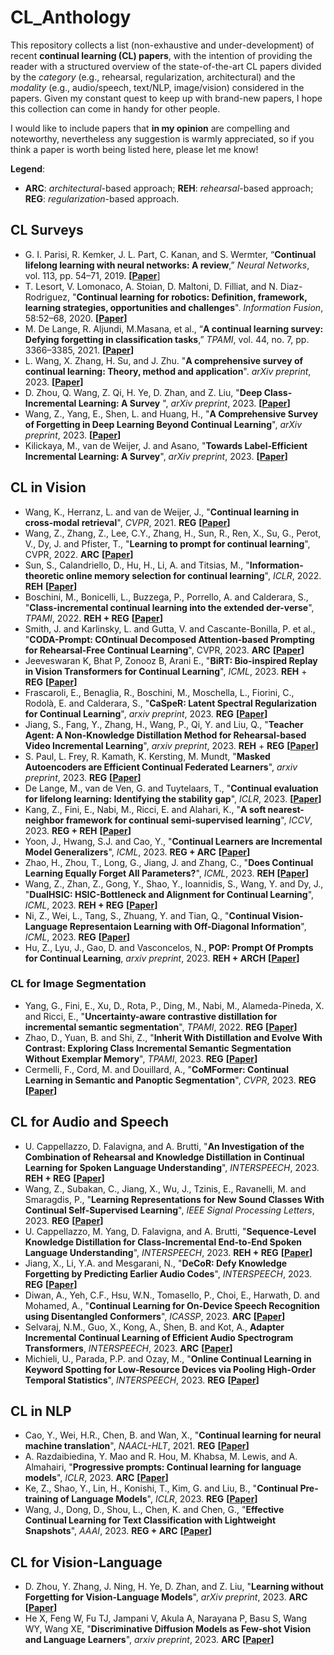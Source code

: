 # CL_Anthology

This repository collects a list (non-exhaustive and under-development) of recent **continual learning (CL) papers**, with the intention of providing the reader with a structured overview of the state-of-the-art CL papers divided by the *category* (e.g., rehearsal, regularization, architectural) and the *modality*  (e.g., audio/speech, text/NLP, image/vision) considered in the papers. Given my constant quest to keep up with brand-new papers, I hope this collection can come in handy for other people. 

I would like to include papers that **in my opinion** are compelling and noteworthy, nevertheless any suggestion is warmly appreciated, so if you think a paper is worth being listed here, please let me know!

**Legend**:
- **ARC**: *architectural*-based approach; **REH**: *rehearsal*-based approach; **REG**: *regularization*-based approach.

## CL Surveys

- G. I. Parisi, R. Kemker, J. L. Part, C. Kanan, and S. Wermter, “**Continual lifelong learning with neural networks: A review**,” *Neural Networks*, vol. 113, pp. 54–71, 2019. **[[Paper](https://arxiv.org/abs/1802.07569)**]
- T. Lesort, V. Lomonaco, A. Stoian, D. Maltoni, D. Filliat, and N. Diaz-Rodriguez, "**Continual learning for
robotics: Definition, framework, learning strategies, opportunities and challenges**". *Information Fusion*, 58:52–68, 2020. **[[Paper](https://www.sciencedirect.com/science/article/abs/pii/S1566253519307377)]**
- M. De Lange, R. Aljundi, M.Masana, et al., “**A continual learning survey: Defying forgetting in classification tasks**,” *TPAMI*, vol. 44, no. 7, pp. 3366–3385, 2021. **[[Paper](https://arxiv.org/abs/1909.08383)]**
- L. Wang, X. Zhang, H. Su, and J. Zhu. "**A comprehensive survey of continual learning: Theory, method and application**". *arXiv preprint*, 2023. **[[Paper](https://arxiv.org/abs/2302.00487)]**
- D. Zhou, Q. Wang, Z. Qi, H. Ye, D. Zhan, and Z. Liu, "**Deep Class-Incremental Learning: A Survey**
", *arXiv preprint*, 2023. **[[Paper](https://arxiv.org/abs/2302.03648)]**
- Wang, Z., Yang, E., Shen, L. and Huang, H., "**A Comprehensive Survey of Forgetting in Deep Learning Beyond Continual Learning**", *arXiv preprint*, 2023. **[[Paper](https://arxiv.org/abs/2307.09218)]**
- Kilickaya, M., van de Weijer, J. and Asano, "**Towards Label-Efficient Incremental Learning: A Survey**", *arXiv preprint*, 2023. **[[Paper](https://arxiv.org/abs/2302.00353)]**

## CL in Vision

- Wang, K., Herranz, L. and van de Weijer, J., "**Continual learning in cross-modal retrieval**", *CVPR*, 2021. **REG** **[[Paper](https://openaccess.thecvf.com/content/CVPR2021W/CLVision/papers/Wang_Continual_Learning_in_Cross-Modal_Retrieval_CVPRW_2021_paper.pdf)]**
- Wang, Z., Zhang, Z., Lee, C.Y., Zhang, H., Sun, R., Ren, X., Su, G., Perot, V., Dy, J. and Pfister, T., "**Learning to prompt for continual learning**", CVPR, 2022. **ARC** **[[Paper](https://arxiv.org/abs/2112.08654)]**
- Sun, S., Calandriello, D., Hu, H., Li, A. and Titsias, M., "**Information-theoretic online memory selection for continual learning**", *ICLR*, 2022. **REH** **[[Paper](https://arxiv.org/abs/2204.04763)]**
- Boschini, M., Bonicelli, L., Buzzega, P., Porrello, A. and Calderara, S., "**Class-incremental continual learning into the extended der-verse**", *TPAMI*, 2022. **REH + REG** **[[Paper](https://arxiv.org/abs/2201.00766)]**
- Smith, J. and Karlinsky, L. and Gutta, V. and Cascante-Bonilla, P. et al., "**CODA-Prompt: COntinual Decomposed Attention-based Prompting for Rehearsal-Free Continual Learning**", CVPR, 2023. **ARC** **[[Paper](https://arxiv.org/abs/2211.13218)]**
- Jeeveswaran K, Bhat P, Zonooz B, Arani E., "**BiRT: Bio-inspired Replay in Vision Transformers for Continual Learning**", *ICML*, 2023. **REH** + **REG** **[[Paper](https://arxiv.org/abs/2305.04769)]**
- Frascaroli, E., Benaglia, R., Boschini, M., Moschella, L., Fiorini, C., Rodolà, E. and Calderara, S., "**CaSpeR: Latent Spectral Regularization for Continual Learning**", *arxiv preprint*, 2023. **REG** **[[Paper](https://arxiv.org/abs/2301.03345)]**
- Jiang, S., Fang, Y., Zhang, H., Wang, P., Qi, Y. and Liu, Q., "**Teacher Agent: A Non-Knowledge Distillation Method for Rehearsal-based Video Incremental Learning**", *arxiv preprint*, 2023. **REH** + **REG** **[[Paper](https://arxiv.org/pdf/2306.00393.pdf)]**
- S. Paul, L. Frey, R. Kamath, K. Kersting, M. Mundt, "**Masked Autoencoders are Efficient Continual Federated Learners**", *arxiv preprint*, 2023. **REG** **[[Paper](https://arxiv.org/abs/2306.03542)]**
- De Lange, M., van de Ven, G. and Tuytelaars, T., "**Continual evaluation for lifelong learning: Identifying the stability gap**", *ICLR*, 2023. **[[Paper](https://arxiv.org/abs/2205.13452)]**
- Kang, Z., Fini, E., Nabi, M., Ricci, E. and Alahari, K., "**A soft nearest-neighbor framework for continual semi-supervised learning**", *ICCV*, 2023. **REG + REH** **[[Paper](https://arxiv.org/abs/2212.05102)]**
- Yoon, J., Hwang, S.J. and Cao, Y., "**Continual Learners are Incremental Model Generalizers**", *ICML*, 2023. **REG + ARC** **[[Paper](https://arxiv.org/abs/2306.12026)]**
- Zhao, H., Zhou, T., Long, G., Jiang, J. and Zhang, C., "**Does Continual Learning Equally Forget All Parameters?**", *ICML*, 2023. **REH** **[[Paper](https://arxiv.org/pdf/2304.04158.pdf)]**
- Wang, Z., Zhan, Z., Gong, Y., Shao, Y., Ioannidis, S., Wang, Y. and Dy, J., "**DualHSIC: HSIC-Bottleneck and Alignment for Continual Learning**", *ICML*, 2023. **REH + REG** **[[Paper](https://arxiv.org/abs/2305.00380)]**
- Ni, Z., Wei, L., Tang, S., Zhuang, Y. and Tian, Q., "**Continual Vision-Language Representaion Learning with Off-Diagonal Information**", *ICML*, 2023. **REG** **[[Paper](https://arxiv.org/abs/2305.07437)]**
- Hu, Z., Lyu, J., Gao, D. and Vasconcelos, N., **POP: Prompt Of Prompts for Continual Learning**, *arxiv preprint*, 2023. **REH + ARCH** **[[Paper](https://arxiv.org/abs/2306.08200)]**

### CL for Image Segmentation

- Yang, G., Fini, E., Xu, D., Rota, P., Ding, M., Nabi, M., Alameda-Pineda, X. and Ricci, E., "**Uncertainty-aware contrastive distillation for incremental semantic segmentation**", *TPAMI*, 2022. **REG** **[[Paper](https://ieeexplore.ieee.org/abstract/document/9745778)]** 
- Zhao, D., Yuan, B. and Shi, Z., "**Inherit With Distillation and Evolve With Contrast: Exploring Class Incremental Semantic Segmentation Without Exemplar Memory**", *TPAMI*, 2023. **REG** **[[Paper](https://ieeexplore.ieee.org/document/10120962)]**
- Cermelli, F., Cord, M. and Douillard, A., "**CoMFormer: Continual Learning in Semantic and Panoptic Segmentation**", *CVPR*, 2023. **REG** **[[Paper](https://arxiv.org/abs/2211.13999)]**

## CL for Audio and Speech

- U. Cappellazzo, D. Falavigna, and A. Brutti, "**An Investigation of the Combination of Rehearsal and Knowledge Distillation in Continual Learning for Spoken Language Understanding**", *INTERSPEECH*, 2023. **REH + REG** **[[Paper](https://arxiv.org/abs/2211.08161)]**
- Wang, Z., Subakan, C., Jiang, X., Wu, J., Tzinis, E., Ravanelli, M. and Smaragdis, P., "**Learning Representations for New Sound Classes With Continual Self-Supervised Learning**", *IEEE Signal Processing Letters*, 2023. **REG** **[[Paper](https://arxiv.org/abs/2205.07390)]**
- U. Cappellazzo, M. Yang, D. Falavigna, and A. Brutti, "**Sequence-Level Knowledge Distillation for Class-Incremental End-to-End Spoken Language Understanding**", *INTERSPEECH*, 2023. **REH + REG** **[[Paper](https://arxiv.org/abs/2305.13899)]**
- Jiang, X., Li, Y.A. and Mesgarani, N., "**DeCoR: Defy Knowledge Forgetting by Predicting Earlier Audio Codes**", *INTERSPEECH*, 2023. **REG** **[[Paper](https://arxiv.org/abs/2305.18441)]**
- Diwan, A., Yeh, C.F., Hsu, W.N., Tomasello, P., Choi, E., Harwath, D. and Mohamed, A., "**Continual Learning for On-Device Speech Recognition using Disentangled Conformers**", *ICASSP*, 2023. **ARC** **[[Paper](https://arxiv.org/abs/2212.01393)]**
- Selvaraj, N.M., Guo, X., Kong, A., Shen, B. and Kot, A., **Adapter Incremental Continual Learning of Efficient Audio Spectrogram
Transformers**, *INTERSPEECH*, 2023. **ARC** **[[Paper](https://arxiv.org/abs/2302.14314)]**
- Michieli, U., Parada, P.P. and Ozay, M., "**Online Continual Learning in Keyword Spotting for Low-Resource Devices via Pooling High-Order Temporal Statistics**", *INTERSPEECH*, 2023. **REG** **[[Paper](https://arxiv.org/abs/2307.12660)]**

## CL in NLP

- Cao, Y., Wei, H.R., Chen, B. and Wan, X., "**Continual learning for neural machine translation**", *NAACL-HLT*, 2021. **REG** **[[Paper](https://arxiv.org/pdf/2212.09097.pdf)]**
- A. Razdaibiedina, Y. Mao and R. Hou, M. Khabsa, M. Lewis, and A. Almahairi, "**Progressive prompts: Continual learning for language models**", *ICLR*, 2023. **ARC** **[[Paper](https://arxiv.org/abs/2301.12314)]**
- Ke, Z., Shao, Y., Lin, H., Konishi, T., Kim, G. and Liu, B., "**Continual Pre-training of Language Models**", *ICLR*, 2023. **REG** **[[Paper](https://arxiv.org/abs/2302.03241)]**
- Wang, J., Dong, D., Shou, L., Chen, K. and Chen, G., "**Effective Continual Learning for Text Classification with Lightweight Snapshots**", *AAAI*, 2023. **REG + ARC** **[[Paper](https://ojs.aaai.org/index.php/AAAI/article/view/26206)]**


## CL for Vision-Language

- D. Zhou, Y. Zhang, J. Ning, H. Ye, D. Zhan, and Z. Liu, "**Learning without Forgetting for Vision-Language Models**", *arXiv preprint*, 2023. **ARC** **[[Paper](https://arxiv.org/abs/2305.19270)]**
- He X, Feng W, Fu TJ, Jampani V, Akula A, Narayana P, Basu S, Wang WY, Wang XE, "**Discriminative Diffusion Models as Few-shot Vision and Language Learners**", *arxiv preprint*, 2023. **ARC** **[[Paper](https://arxiv.org/abs/2305.10722)]**

